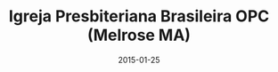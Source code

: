 ---
date: &id001 2015-01-25
end_date: null
location:
  address: 2 Short Street
  city: Melrose
  state: MA
minister:
- end: 2015-01-25
  name: Roberto Laranjo
  start: 2007-01-01
  type: Organizing Pastor
- end: null
  name: Roberto Laranjo
  start: 2015-01-25
  type: Pastor
ministers:
- Roberto Laranjo
- Roberto Laranjo
name: Igreja Presbiteriana Brasileira OPC
names:
- end: 2015-01-25
  name: Igreja Presbiteriana Brasileira mission work
  start: 2007-01-01
- end: null
  name: Igreja Presbiteriana Brasileira OPC
  start: 2015-01-25
origination_date: *id001
raw_data: "MA\nMelrose\nIgreja Presbiteriana Brasileira  mission work  (2007\u2013\
  January 25, 2015)\nIgreja Presbiteriana Brasileira, OPC (January 25, 2015\u2013\
  \ )\nMeeting at Church of the Nazarene, 2 Short Street\nOrg. Pastor: Roberto Laranjo,\
  \ 2007\u201315\nPastor: Roberto Laranjo, 2015\u2013"
received_from:
- Igreja Presbiteriana Brasileira
states:
- MA
status:
  active: true
  end_date: null
  reason: null
  received_from: null
  withdrawal_to: null
title: Igreja Presbiteriana Brasileira OPC (Melrose MA)
year_established:
- 2015

---